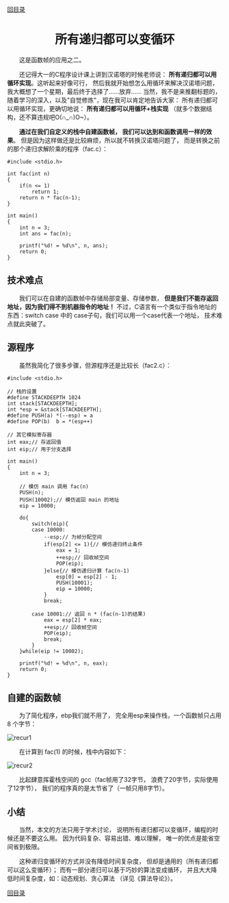 ﻿[content]: https://github.com/1184893257/simplelinux/blob/master/README.md#content

[回目录][content]

<a name="top"></a>

<h1 align="center">所有递归都可以变循环
</h1>

　　这是函数帧的应用之二。

　　还记得大一的C程序设计课上讲到汉诺塔的时候老师说：
<b>所有递归都可以用循环实现</b>。这听起来好像可行，
然后我就开始想怎么用循环来解决汉诺塔问题，
我大概想了一个星期，最后终于选择了……放弃……
当然，我不是来推翻标题的，
随着学习的深入，以及"自觉修炼"，现在我可以肯定地告诉大家：
所有递归都可以用循环实现，更确切地说：
<b>所有递归都可以用循环+栈实现</b>
（就多个数据结构，还不算违规吧O(∩_∩)O~）。

　　<b>通过在我们自定义的栈中自建函数帧，
我们可以达到和函数调用一样的效果</b>。
但是因为这样做还是比较麻烦，所以就不转换汉诺塔问题了，
而是转换之前的那个递归求解阶乘的程序（fac.c）：

	#include <stdio.h>
	
	int fac(int n)
	{
		if(n <= 1)
			return 1;
		return n * fac(n-1);
	}
	
	int main()
	{
		int n = 3;
		int ans = fac(n);
		
		printf("%d! = %d\n", n, ans);
		return 0;
	}

## 技术难点

　　我们可以在自建的函数帧中存储局部变量、存储参数，
<b>但是我们不能存返回地址，因为我们得不到机器指令的地址！</b>
不过，C语言有一个类似于指令地址的东西：switch case
中的 case子句，我们可以用一个case代表一个地址，
技术难点就此突破了。

## 源程序

　　虽然我简化了很多步骤，但源程序还是比较长（fac2.c）：

	#include <stdio.h>
	
	// 栈的设置
	#define STACKDEEPTH	1024
	int stack[STACKDEEPTH];
	int *esp = &stack[STACKDEEPTH];
	#define PUSH(a)	*(--esp) = a
	#define POP(b)	b = *(esp++)
	
	// 其它模拟寄存器
	int eax;// 存返回值
	int eip;// 用于分支选择
	
	int main()
	{
		int n = 3;
		
		// 模仿 main 调用 fac(n)
		PUSH(n);
		PUSH(10002);// 模仿返回 main 的地址
		eip = 10000;
		
		do{
			switch(eip){
			case 10000:
				--esp;// 为帧分配空间
				if(esp[2] <= 1){// 模仿递归终止条件
					eax = 1;
					++esp;// 回收帧空间
					POP(eip);
				}else{// 模仿递归计算 fac(n-1)
					esp[0] = esp[2] - 1;
					PUSH(10001);
					eip = 10000;
				}
				break;
				
			case 10001:// 返回 n * (fac(n-1)的结果)
				eax = esp[2] * eax;
				++esp;// 回收帧空间
				POP(eip);
				break;
			}
		}while(eip != 10002);
		
		printf("%d! = %d\n", n, eax);
		return 0;
	}

## 自建的函数帧

　　为了简化程序，ebp我们就不用了，
完全用esp来操作栈，一个函数帧只占用 8 个字节：

![recur1](http://fmn.rrimg.com/fmn063/20121130/1830/original_OJ3e_0ad000003200125b.jpg)

　　在计算到 fac(1) 的时候，栈中内容如下：

![recur2](http://fmn.rrimg.com/fmn056/20121130/1830/original_LBeS_30f500003160118f.jpg)

　　比起肆意挥霍栈空间的 gcc（fac帧用了32字节，
浪费了20字节，实际使用了12字节），
我们的程序真的是太节省了（一帧只用8字节）。

## 小结

　　当然，本文的方法只用于学术讨论，
说明所有递归都可以变循环，编程的时候还是不要这么用。
因为代码复杂、容易出错、难以理解，
唯一的优点是能省空间省到极限。

　　这种递归变循环的方式并没有降低时间复杂度，
但却是通用的（所有递归都可以这么变循环）；
而有一部分递归可以基于巧妙的算法变成循环，
并且大大降低时间复杂度，如：动态规划、贪心算法
（详见《算法导论》）。

[回目录][content]
